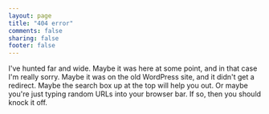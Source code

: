 ```yaml
---
layout: page
title: "404 error"
comments: false
sharing: false
footer: false
---
```

I've hunted far and wide. Maybe it was here at some point, and in that case I'm really sorry. Maybe it was on the old WordPress site, and it didn't get a redirect. Maybe the search box up at the top will help you out. Or maybe you're just typing random URLs into your browser bar. If so, then you should knock it off.